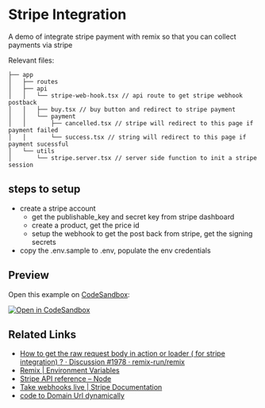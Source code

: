 # Stripe Integration

A demo of integrate stripe payment with remix so that you can collect payments via stripe

Relevant files:

```
├── app
│   ├── routes
│   ├── api
│   │   └── stripe-web-hook.tsx // api route to get stripe webhook postback
│   │   ├── buy.tsx // buy button and redirect to stripe payment
│   │   └── payment
│   │       ├── cancelled.tsx // stripe will redirect to this page if payment failed
│   │       └── success.tsx // string will redirect to this page if payment sucessful
│   └── utils
│       └── stripe.server.tsx // server side function to init a stripe session
```

## steps to setup

- create a stripe account
  - get the publishable_key and secret key from stripe dashboard
  - create a product, get the price id
  - setup the webhook to get the post back from stripe, get the signing secrets
- copy the .env.sample to .env, populate the env credentials

## Preview

Open this example on [CodeSandbox](https://codesandbox.com):

[![Open in CodeSandbox](https://codesandbox.io/static/img/play-codesandbox.svg)](https://codesandbox.io/s/github/remix-run/remix/tree/main/examples/stripe-integration)

## Related Links

- [How to get the raw request body in action or loader ( for stripe integration) ? · Discussion #1978 · remix-run/remix](https://github.com/remix-run/remix/discussions/1978)
- [Remix | Environment Variables](https://remix.run/docs/en/v1/guides/envvars)
- [Stripe API reference – Node](https://stripe.com/docs/api/authentication?lang=node)
- [Take webhooks live | Stripe Documentation](https://stripe.com/docs/webhooks/go-live)
- [code to Domain Url dynamically](https://github.com/kentcdodds/kentcdodds.com/blob/ebb36d82009685e14da3d4b5d0ce4d577ed09c63/app/utils/misc.tsx#L229-L237)
